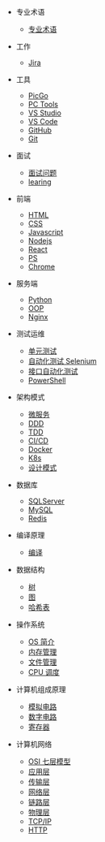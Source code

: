 - 专业术语

  - [专业术语](phrase.md)

- 工作
  - [Jira](jira.md)

- 工具

  - [PicGo](PicGo.md)
  - [PC Tools](pc.md)
  - [VS Studio](vsstudio.md)
  - [VS Code](vscode.md)
  - [GitHub](github.md)
  - [Git](gitscm.md)

- 面试

  - [面试问题](Interview.md)
  - [learing](learing.md)

- 前端

  - [HTML](html.md)
  - [CSS](css.md)
  - [Javascript](javascript.md)
  - [Nodejs](node.md)
  - [React](react.md)
  - [PS](ps.md)
  - [Chrome](chrome.md)

- 服务端

  - [Python](python.md)
  - [OOP](oop.md)
  - [Nginx](nginx.md)
  
- 测试运维

  - [单元测试](ut.md)
  - [自动化测试 Selenium](apt.md)
  - [接口自动化测试](api.md)
  - [PowerShell](powershell.md)

- 架构模式

  - [微服务](quickstart.md)
  - [DDD](quickstart.md)
  - [TDD](quickstart.md)
  - [CI/CD](quickstart.md)
  - [Docker](gitscm.md)
  - [K8s](gitscm.md)
  - [设计模式](gitscm.md)

- 数据库

  - [SQLServer](quickstart.md)
  - [MySQL](gitscm.md)
  - [Redis](gitscm.md)

- 编译原理

  - [编译](quickstart.md)

- 数据结构

  - [树](quickstart.md)
  - [图](gitscm.md)
  - [哈希表](hashtable.md)

- 操作系统

  - [OS 简介](quickstart.md)
  - [内存管理](gitscm.md)
  - [文件管理](gitscm.md)
  - [CPU 调度](gitscm.md)

- 计算机组成原理

  - [模拟电路](quickstart.md)
  - [数字电路](gitscm.md)
  - [寄存器](gitscm.md)

- 计算机网络
  - [OSI 七层模型](quickstart.md)
  - [应用层](gitscm.md)
  - [传输层](gitscm.md)
  - [网络层](gitscm.md)
  - [链路层](gitscm.md)
  - [物理层](gitscm.md)
  - [TCP/IP](gitscm.md)
  - [HTTP](gitscm.md)
